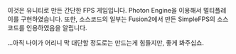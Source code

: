 이것은 유니티로 만든 간단한 FPS 게임입니다.
Photon Engine을 이용해서 멀티플레이를 구현하였습니다.
또한, 소스코드의 일부는 Fusion2에서 만든 SimpleFPS의 소스코드를 인용하였음을 알립니다.

...아직 나이가 어리니 막 대단할 정도로는 만드는게 힘들지만, 좋게 봐주십쇼.
